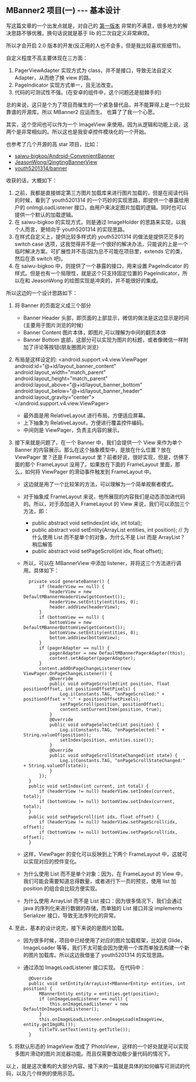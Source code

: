 MBanner2 项目(一) --- 基本设计
---

写这篇文章的一个出发点就是，对自己的 [第一版本](./MBanner介绍.md) 非常的不满意，很多地方的解决思路不够优雅。换句话说就是基于 lib 的二次自定义非常麻烦。

所以才会开启 2.0 版本的开发(反正用的人也不会多，但是我比较喜欢抠细节)。

自定义程度不高主要体现在三方面：
1. PagerViewAdapter 实现方式为 class，并不是接口，导致无法自定义 Adapter，从而绝了换 view 的路。
2. PageIndicator 实现方式单一，且无法改变。
3. 代码的可测试性不强。(在安卓的组件中，这个问题还是挺棘手的)

总的来说，这只是个为了项目而催生的一个紧急替代品，并不能算得上是一个比较靠谱的开源库。所以 MBanner2 应运而生。 也算了了我一个心愿。

其实，这个空间也可以作为一个 ImageView 来使用。因为从逻辑和功能上说，这两个是非常相似的。所以这也是我安卓控件模块化的一个开始。

也参考了几个开源的高 star 项目，比如：

+ [saiwu-bigkoo/Android-ConvenientBanner](https://github.com/saiwu-bigkoo/Android-ConvenientBanner)
+ [JeasonWong/QingtingBannerView](https://github.com/JeasonWong/QingtingBannerView)
+ [youth5201314/banner](https://github.com/youth5201314/banner)

收获的话，大概如下：

1. 之前，我都是直接绑定第三方图片加载库来进行图片加载的，但是在阅读代码的时候，看到了 youth5201314 的一个巧妙的实现思路，即提供一个暴露给用户的 onImgLoadListener 接口，由用户来决定图片加载的逻辑。同时也可以提供一个默认的加载逻辑。
2. 在 saiwu-bigkoo 的实现方式，则是通过 ImageHolder 的思路来实现，以我个人而言，更倾向于 youth5201314 的实现思路。
3. 在样式自定义上，提供比较多样式的 youth5201314 的做法是提供茫茫多的 switch case 选项，这我觉得并不是一个很好的解决办法，只能说的上是一个临时解决方案。可扩展性并不高(因为总不可能在项目里，extends 它的类，然后在添 switch 吧)。
4. 在 saiwu-bigkoo 中，则提供了一个暴露的接口，用来设置 PageIndicator 的样式。但是也有一个局限性，就是这个只支持固定位置的 PageIndicator，所以在和 JeasonWong 的绘图实现是冲突的，并不能很好的集成。

所以这边的一个设计思路如下：
1. 将 Banner 的页面定义成三个部分
    + Banner Header 头部，即页面的上部显示，微信的做法是这边显示是时间(主要用于图片浏览的时候)
    + Banner Content  图片本体，即图片,可以理解为中间的翻页本体
    + Banner Bottom   底部，这部分可以实现为图片的标题，或者像微信一样附加了评论等按钮(朋友圈图片浏览)
2. 布局是这样设定的:
        <?xml version="1.0" encoding="utf-8"?>
        <RelativeLayout xmlns:android="http://schemas.android.com/apk/res/android"
                        android:layout_width="match_parent"
                        android:layout_height="match_parent"
                        android:orientation="vertical">
            <FrameLayout
                android:id="@+id/layout_banner_header"
                android:layout_width="match_parent"
                android:layout_height="wrap_content"
                android:layout_alignParentTop="true">
            </FrameLayout>
            <android.support.v4.view.ViewPager
                android:id="@+id/layout_banner_content"
                android:layout_width="match_parent"
                android:layout_height="match_parent"
                android:layout_above="@+id/layout_banner_bottom"
                android:layout_below="@+id/layout_banner_header"
                android:layout_gravity="center">
            </android.support.v4.view.ViewPager>
            <FrameLayout
                android:id="@+id/layout_banner_bottom"
                android:layout_width="match_parent"
                android:layout_height="wrap_content"
                android:layout_alignParentBottom="true">
            </FrameLayout>
        </RelativeLayout>

    + 最外面是用 RelativeLayout 进行布局，方便适应屏幕。
    + 上下抽象为 RelativeLayout，方便进行覆盖控件编码。
    + 中间则是 ViewPager，负责主内容的展示。
3. 接下来就是问题了，在一个 Banner 中，我们会提供一个 View 来作为单个 Banner 的内容展示。那么在这个抽象模型中，是放在什么位置？放在 ViewPager 里？还是 FrameLayout 里？前者好说，很好实现，但是，仿佛下面的那个 FrameLayout 没用了。如果放在下面的 FrameLayout 里面，那么，如何将 ViewPager 的滑动事件触发到 FrameLayout 中。
    + 这边就是用了一个比较笨的方法，可以理解为一个简单观察者模式。
    + 对于抽象成 FrameLayout 来说，他所展现的内容我们是动态添加进代码的。所以，对于添加进入 FrameLayout 的 View 来说，我们可以添加三个方法，即：
        + public abstract void setIndex(int idx, int total);
        + public abstract void setEntity(ArrayList<MBannerEntity> entities, int position); // 为什么使用 List 而不是单个的对象，为什么不是 List 而是 ArrayList？稍后解答
        + public abstract void setPageScroll(int idx, float offset);
    + 所以，可以在 MBannerView 中添加 listener，并将这三个方法进行调用。具体如下：

            private void generateBanner() {
                if (headerView == null) {
                    headerView = new DefaultMBannerHeaderView(getContext());
                    headerView.setEntity(entities, 0);
                    header.addView(headerView);
                }
                if (bottomView == null) {
                    bottomView = new DefaultMBannerBottomView(getContext());
                    bottomView.setEntity(entities, 0);
                    bottom.addView(bottomView);
                }
                if (pagerAdapter == null) {
                    pagerAdapter = new DefaultMBannerPagerAdapter(this);
                    content.setAdapter(pagerAdapter);
                }
                content.addOnPageChangeListener(new ViewPager.OnPageChangeListener() {
                    @Override
                    public void onPageScrolled(int position, float positionOffset, int positionOffsetPixels) {
                        Log.i(Constants.TAG, "onPageScrolled:" + positionOffset + ":" + positionOffsetPixels);
                        setPageScroll(position, positionOffset);
                        content.setCurrentItem(position, true);
                    }
                    @Override
                    public void onPageSelected(int position) {
                        Log.i(Constants.TAG, "onPageSelected:" + String.valueOf(position));
                        setIndex(position, entities.size());
                    }
                    @Override
                    public void onPageScrollStateChanged(int state) {
                        Log.i(Constants.TAG, "onPageScrollStateChanged:" + String.valueOf(state));
                    }
                });
            }
            public void setIndex(int current, int total) {
                if (headerView != null) headerView.setIndex(current, total);
                if (bottomView != null) bottomView.setIndex(current, total);
            }
            public void setPageScroll(int idx, float offset) {
                if (headerView != null) headerView.setPageScroll(idx, offset);
                if (bottomView != null) bottomView.setPageScroll(idx, offset);
            }

    + 这样，ViewPager 的变化可以反映到上下两个 FrameLayout 中，这就可以实现对应的控件变化。
    + 为什么使用 List 而不是单个对象：因为，在 FrameLayout 的 View 中，我们可能会需要知道总得数量，或者进行下一页的预览，使用 list 加 position 的组合会比较方便实现。
    + 为什么使用 ArrayList 而不是 List 接口：因为很多情况下，我们会通过 java 的序列化来进行数据的存储，而单独的 List 接口并没 implements Serializer 接口，导致无法序列化的异常。
4. 至此，基本的设计说完，接下来说的是图片加载。
    + 因为很多时候，项目中已经使用了对应的图片加载框架，比如说 Glide，ImageLoader 等等，我们不太可能会因为使用一个库而单独去构建一个新的图片加载库。所以这边我借鉴了 youth5201314 的实现思路。
    + 通过添加 ImageLoadListener 接口实现。 在代码中：

            @Override
            public void setEntity(ArrayList<MBannerEntity> entities, int position) {
                MBannerEntity entity = entities.get(position);
                if (onImageLoadListener == null) {
                    this.onImageLoadListener = new DefaultOnImageLoadListener();
                }
                this.onImageLoadListener.onImageLoad(mImageView, entity.getImgURL());
                titleTV.setText(entity.getTitle());
            }

5. 将默认形态的 ImageView 改成了 PhotoView，这样的一个好处就是可以实现多图片滑动的图片浏览器功能。而且仅需要改动极少量代码的情况下。

以上，就是这次重构的大部分内容。接下来的一篇就是具体的如何编写可测试的代码，以及几个样例的使用示范。
